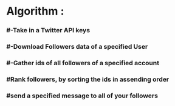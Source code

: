 <h1>Algorithm : </h1>
  
<h3>#-Take in a Twitter API keys</h3>

<h3>#-Download Followers data of a specified User</h3>

<h3>#-Gather ids of all followers of a specified account</h3>

<h3>#Rank followers, by sorting the ids in assending order</h3>

<h3>#send a specified message to all of your followers</h3>

